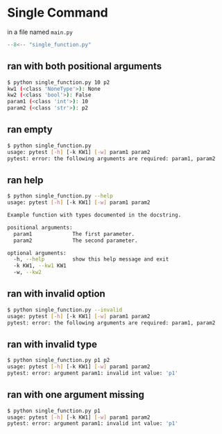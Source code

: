 # Single Command
in a file named `main.py`

```python
--8<-- "single_function.py"
```

## ran with both positional arguments

```sh
$ python single_function.py 10 p2
kw1 (<class 'NoneType'>): None
kw2 (<class 'bool'>): False
param1 (<class 'int'>): 10
param2 (<class 'str'>): p2
```

##  ran empty
```sh
$ python single_function.py
usage: pytest [-h] [-k KW1] [-w] param1 param2
pytest: error: the following arguments are required: param1, param2
```

## ran help
```sh
$ python single_function.py --help
usage: pytest [-h] [-k KW1] [-w] param1 param2

Example function with types documented in the docstring.

positional arguments:
  param1             The first parameter.
  param2             The second parameter.

optional arguments:
  -h, --help         show this help message and exit
  -k KW1, --kw1 KW1
  -w, --kw2
```

## ran with invalid option
```sh
$ python single_function.py --invalid
usage: pytest [-h] [-k KW1] [-w] param1 param2
pytest: error: the following arguments are required: param1, param2
```

## ran with invalid type
```sh
$ python single_function.py p1 p2
usage: pytest [-h] [-k KW1] [-w] param1 param2
pytest: error: argument param1: invalid int value: 'p1'
```

## ran with one argument missing
```sh
$ python single_function.py p1
usage: pytest [-h] [-k KW1] [-w] param1 param2
pytest: error: argument param1: invalid int value: 'p1'
```
